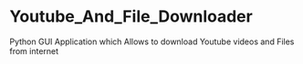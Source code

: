 # Youtube_And_File_Downloader
Python GUI Application which Allows to download Youtube videos and Files from internet
